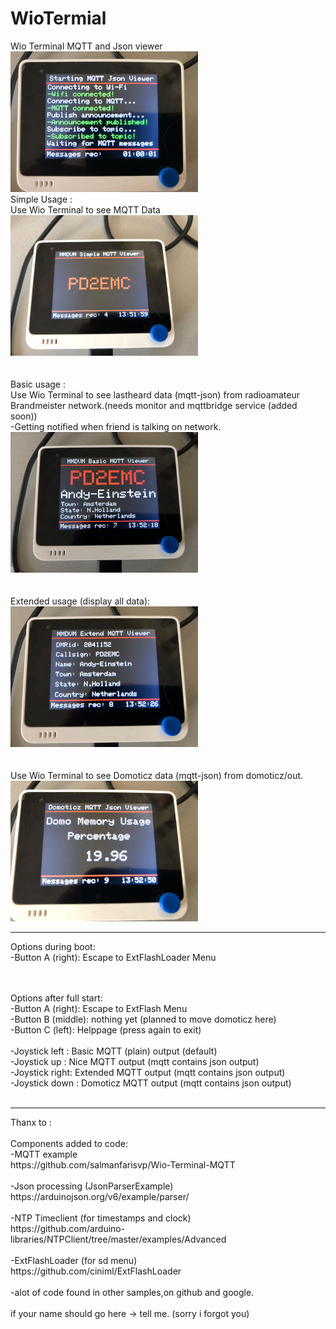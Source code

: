 # WioTermial

Wio Terminal MQTT and Json viewer<br>
<img src="pictures/start.jpeg" width="300">
<br>
Simple Usage : <br>
Use Wio Terminal to see MQTT Data <br>
<img src="pictures/simple.jpeg" width="300"><br>
<br><br>
Basic usage :<br>
Use Wio Terminal to see lastheard data (mqtt-json) from radioamateur Brandmeister network.(needs monitor and mqttbridge service (added soon))<br>
-Getting notified when friend is talking on network.<br>
<img src="pictures/basic.jpeg" width="300"><br>
<br><br>
Extended usage (display all data):<br>
<img src="pictures/extended.jpeg" width="300"><br>
<br><br>
Use Wio Terminal to see Domoticz data (mqtt-json) from domoticz/out.<br>
<img src="pictures/domoticz.jpeg" width="300"><br>
<hr>
Options during boot:<br>
-Button A (right):  Escape to ExtFlashLoader Menu<br>

<br><br>
Options after full start:<br>
-Button A (right):  Escape to ExtFlash Menu<br>
-Button B (middle): nothing yet (planned to move domoticz here)<br>
-Button C (left):   Helppage (press again to exit)<br>
<br>
-Joystick left : Basic MQTT (plain) output (default)<br>
-Joystick up   : Nice MQTT output (mqtt contains json output)<br>
-Joystick right: Extended MQTT output (mqtt contains json output) <br>
-Joystick down : Domoticz MQTT output (mqtt contains json output)  <br>
<br>


<hr>
Thanx to :<br><br>
Components added to code:<br>
-MQTT example<br>
https://github.com/salmanfarisvp/Wio-Terminal-MQTT<br>
<br>
-Json processing (JsonParserExample)<br>
https://arduinojson.org/v6/example/parser/<br>
<br>
-NTP Timeclient (for timestamps and clock)<br>
https://github.com/arduino-libraries/NTPClient/tree/master/examples/Advanced<br>
<br>
-ExtFlashLoader (for sd menu)<br>
https://github.com/ciniml/ExtFlashLoader<br>
<br>
-alot of code found in other samples,on github and google.<br>
<br>
if your name should go here -> tell me. (sorry i forgot you)
